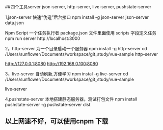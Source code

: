##四个工具server  json-server, http-server, live-server, pushstate-server

1,json-server   快速“伪造”后台接口
npm install -g json-server
json-server data.json

Npm Script 一个任务执行者  package.json 文件里面使用 scripts 字段定义任务
npm run server
http://localhost:3000

2，http-server 为一个目录启动一个服务器
npm install -g http-server
cd /Users/sunflower/Documents/workspace/git_study/vue-sample
http-server

http://127.0.0.1:8080
http://192.168.0.100:8080

3，live-server  自动刷新,方便学习
npm instal -g live-server
cd /Users/sunflower/Documents/workspace/git_study/vue-sample

live-server

4,pushstate-server   本地搭建静态服务器，测试打包文件 
 npm install pushstate-server -g 
 pushstate-server dist 

## 以上网速不好，可以使用cnpm 下载



